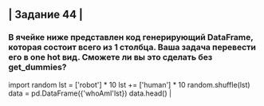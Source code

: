 <h2>| Задание 44 |</h2>

<h3>В ячейке ниже представлен код генерирующий DataFrame, которая состоит всего из 1 столбца. Ваша задача перевести его в one hot вид. Сможете ли вы это сделать без get_dummies?</h3>

import random
lst = ['robot'] * 10
lst += ['human'] * 10
random.shuffle(lst)
data = pd.DataFrame({'whoAmI'lst})
data.head() |
